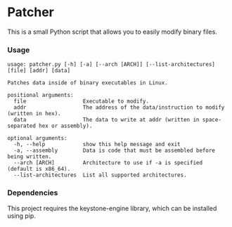 # Patcher
This is a small Python script that allows you to easily modify binary files.

### Usage
```
usage: patcher.py [-h] [-a] [--arch [ARCH]] [--list-architectures] [file] [addr] [data]

Patches data inside of binary executables in Linux.

positional arguments:
  file                  Executable to modify.
  addr                  The address of the data/instruction to modify (written in hex).
  data                  The data to write at addr (written in space-separated hex or assembly).

optional arguments:
  -h, --help            show this help message and exit
  -a, --assembly        Data is code that must be assembled before being written.
  --arch [ARCH]         Architecture to use if -a is specified (default is x86_64).
  --list-architectures  List all supported architectures.
```

### Dependencies
This project requires the keystone-engine library, which can be installed using pip.
